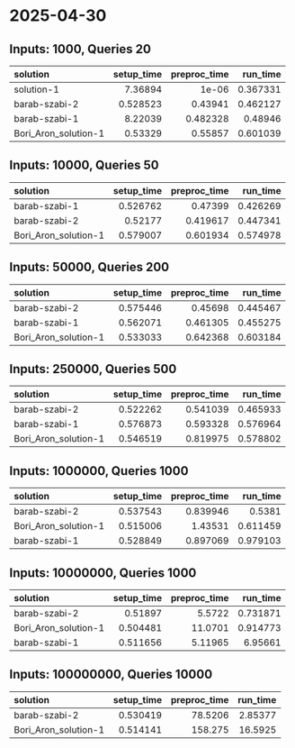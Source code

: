# 2025-04-30

## Inputs: 1000, Queries 20

| solution             |   setup_time |   preproc_time |   run_time |
|:---------------------|-------------:|---------------:|-----------:|
| solution-1           |     7.36894  |       1e-06    |   0.367331 |
| barab-szabi-2        |     0.528523 |       0.43941  |   0.462127 |
| barab-szabi-1        |     8.22039  |       0.482328 |   0.48946  |
| Bori_Aron_solution-1 |     0.53329  |       0.55857  |   0.601039 |

## Inputs: 10000, Queries 50

| solution             |   setup_time |   preproc_time |   run_time |
|:---------------------|-------------:|---------------:|-----------:|
| barab-szabi-1        |     0.526762 |       0.47399  |   0.426269 |
| barab-szabi-2        |     0.52177  |       0.419617 |   0.447341 |
| Bori_Aron_solution-1 |     0.579007 |       0.601934 |   0.574978 |

## Inputs: 50000, Queries 200

| solution             |   setup_time |   preproc_time |   run_time |
|:---------------------|-------------:|---------------:|-----------:|
| barab-szabi-2        |     0.575446 |       0.45698  |   0.445467 |
| barab-szabi-1        |     0.562071 |       0.461305 |   0.455275 |
| Bori_Aron_solution-1 |     0.533033 |       0.642368 |   0.603184 |

## Inputs: 250000, Queries 500

| solution             |   setup_time |   preproc_time |   run_time |
|:---------------------|-------------:|---------------:|-----------:|
| barab-szabi-2        |     0.522262 |       0.541039 |   0.465933 |
| barab-szabi-1        |     0.576873 |       0.593328 |   0.576964 |
| Bori_Aron_solution-1 |     0.546519 |       0.819975 |   0.578802 |

## Inputs: 1000000, Queries 1000

| solution             |   setup_time |   preproc_time |   run_time |
|:---------------------|-------------:|---------------:|-----------:|
| barab-szabi-2        |     0.537543 |       0.839946 |   0.5381   |
| Bori_Aron_solution-1 |     0.515006 |       1.43531  |   0.611459 |
| barab-szabi-1        |     0.528849 |       0.897069 |   0.979103 |

## Inputs: 10000000, Queries 1000

| solution             |   setup_time |   preproc_time |   run_time |
|:---------------------|-------------:|---------------:|-----------:|
| barab-szabi-2        |     0.51897  |        5.5722  |   0.731871 |
| Bori_Aron_solution-1 |     0.504481 |       11.0701  |   0.914773 |
| barab-szabi-1        |     0.511656 |        5.11965 |   6.95661  |

## Inputs: 100000000, Queries 10000

| solution             |   setup_time |   preproc_time |   run_time |
|:---------------------|-------------:|---------------:|-----------:|
| barab-szabi-2        |     0.530419 |        78.5206 |    2.85377 |
| Bori_Aron_solution-1 |     0.514141 |       158.275  |   16.5925  |